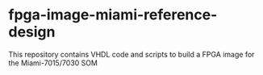 fpga-image-miami-reference-design
=================================

This repository contains VHDL code and scripts to build a FPGA image for the Miami-7015/7030 SOM 
